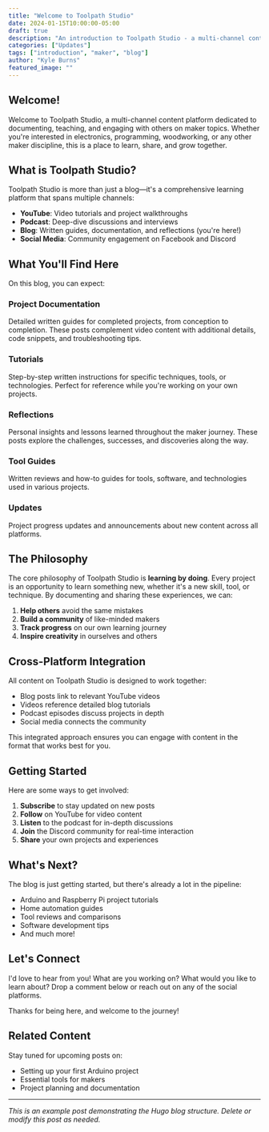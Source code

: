 ```yaml
---
title: "Welcome to Toolpath Studio"
date: 2024-01-15T10:00:00-05:00
draft: true
description: "An introduction to Toolpath Studio - a multi-channel content platform for learning and sharing knowledge on the maker journey"
categories: ["Updates"]
tags: ["introduction", "maker", "blog"]
author: "Kyle Burns"
featured_image: ""
---
```


## Welcome!

Welcome to Toolpath Studio, a multi-channel content platform dedicated to documenting, teaching, and engaging with others on maker topics. Whether you're interested in electronics, programming, woodworking, or any other maker discipline, this is a place to learn, share, and grow together.

## What is Toolpath Studio?

Toolpath Studio is more than just a blog—it's a comprehensive learning platform that spans multiple channels:

- **YouTube**: Video tutorials and project walkthroughs
- **Podcast**: Deep-dive discussions and interviews
- **Blog**: Written guides, documentation, and reflections (you're here!)
- **Social Media**: Community engagement on Facebook and Discord

## What You'll Find Here

On this blog, you can expect:

### Project Documentation
Detailed written guides for completed projects, from conception to completion. These posts complement video content with additional details, code snippets, and troubleshooting tips.

### Tutorials
Step-by-step written instructions for specific techniques, tools, or technologies. Perfect for reference while you're working on your own projects.

### Reflections
Personal insights and lessons learned throughout the maker journey. These posts explore the challenges, successes, and discoveries along the way.

### Tool Guides
Written reviews and how-to guides for tools, software, and technologies used in various projects.

### Updates
Project progress updates and announcements about new content across all platforms.

## The Philosophy

The core philosophy of Toolpath Studio is **learning by doing**. Every project is an opportunity to learn something new, whether it's a new skill, tool, or technique. By documenting and sharing these experiences, we can:

1. **Help others** avoid the same mistakes
2. **Build a community** of like-minded makers
3. **Track progress** on our own learning journey
4. **Inspire creativity** in ourselves and others

## Cross-Platform Integration

All content on Toolpath Studio is designed to work together:

- Blog posts link to relevant YouTube videos
- Videos reference detailed blog tutorials
- Podcast episodes discuss projects in depth
- Social media connects the community

This integrated approach ensures you can engage with content in the format that works best for you.

## Getting Started

Here are some ways to get involved:

1. **Subscribe** to stay updated on new posts
2. **Follow** on YouTube for video content
3. **Listen** to the podcast for in-depth discussions
4. **Join** the Discord community for real-time interaction
5. **Share** your own projects and experiences

## What's Next?

The blog is just getting started, but there's already a lot in the pipeline:

- Arduino and Raspberry Pi project tutorials
- Home automation guides
- Tool reviews and comparisons
- Software development tips
- And much more!

## Let's Connect

I'd love to hear from you! What are you working on? What would you like to learn about? Drop a comment below or reach out on any of the social platforms.

Thanks for being here, and welcome to the journey!

## Related Content

Stay tuned for upcoming posts on:
- Setting up your first Arduino project
- Essential tools for makers
- Project planning and documentation

---

*This is an example post demonstrating the Hugo blog structure. Delete or modify this post as needed.*
